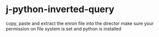 # j-python-inverted-query

copy, paste and extract the enron file into the director make sure your permission on file system is set and python is installed
